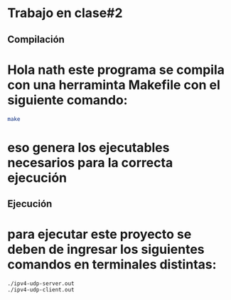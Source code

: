# Trabajo en clase#2

## Compilación
# Hola nath este programa se compila con una herraminta Makefile con el siguiente comando:
```bash
make
```
# eso genera los ejecutables necesarios para la correcta ejecución

## Ejecución

# para ejecutar este proyecto se deben de ingresar los siguientes comandos en terminales distintas:

```
./ipv4-udp-server.out
./ipv4-udp-client.out
```